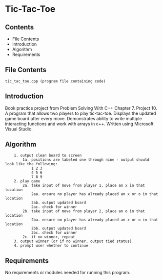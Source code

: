 # Tic-Tac-Toe

Contents
---------------------
* File Contents
* Introduction
* Algorithm
* Requirements

## File Contents
	
	tic_tac_toe.cpp (program file containing code)

## Introduction
Book practice project from Problem Solving With C++ Chapter 7. Project 10.
A program that allows two players to play tic-tac-toe. Displays the updated game board after every move. Demonstrates ability to write multiple interacting functions and work with arrays in c++.
Written using Microsoft Visual Studio. 

## Algorithm

		1. output clean board to screen
			1a. positions are labeled one through nine - output should look like the following:
				1 2 3
				4 5 6
				7 8 9
		2. play game
			2a. take input of move from player 1, place an x in that location
				2aa. ensure no player has already placed an x or o in that location
				2ab. output updated board
				2ac. check for winner
			2b. take input of move from player 2, place an o in that location
				2ba. ensure no player has already placed an x or o in that location
				2bb. output updated board
				2bc. check for winner
			2c. if no winner, repeat
		3. output winner (or if no winner, output tied status)
		4. prompt user whether to continue

## Requirements
No requirements or modules needed for running this program.
